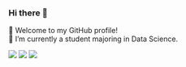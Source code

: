 ### Hi there 👋

<!--
**dukechain2333/dukechain2333** is a ✨ _special_ ✨ repository because its `README.md` (this file) appears on your GitHub profile.

Here are some ideas to get you started:

- 🔭 I’m currently working on ...
- 🌱 I’m currently learning ...
- 👯 I’m looking to collaborate on ...
- 🤔 I’m looking for help with ...
- 💬 Ask me about ...
- 📫 How to reach me: ...
- 😄 Pronouns: ...
- ⚡ Fun fact: ...
-->

🎉 Welcome to my GitHub profile!  
🔭 I’m currently a student majoring in Data Science. 

<img align="float" src="https://github-readme-stats.vercel.app/api?username=dukechain2333&show_icons=true&theme=radical" />   
<img align="float" src="https://github-readme-stats.vercel.app/api/top-langs/?username=dukechain2333&theme=radical" />
<img align="float" src="https://github-readme-stats.vercel.app/api/wakatime?username=dukechain2333&theme=radical" />
